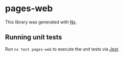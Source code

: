 # pages-web

This library was generated with [Nx](https://nx.dev).

## Running unit tests

Run `nx test pages-web` to execute the unit tests via [Jest](https://jestjs.io).
